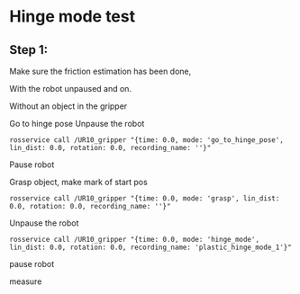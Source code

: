 # Hinge mode test

## Step 1: 

Make sure the friction estimation has been done, 

With the robot unpaused and on. 

Without an object in the gripper

Go to hinge pose
Unpause the robot
```
rosservice call /UR10_gripper "{time: 0.0, mode: 'go_to_hinge_pose', lin_dist: 0.0, rotation: 0.0, recording_name: ''}" 
```

Pause robot 

Grasp object, make mark of start pos
```
rosservice call /UR10_gripper "{time: 0.0, mode: 'grasp', lin_dist: 0.0, rotation: 0.0, recording_name: ''}" 
```

Unpause the robot


```
rosservice call /UR10_gripper "{time: 0.0, mode: 'hinge_mode', lin_dist: 0.0, rotation: 0.0, recording_name: 'plastic_hinge_mode_1'}" 
```


pause robot 

measure 
